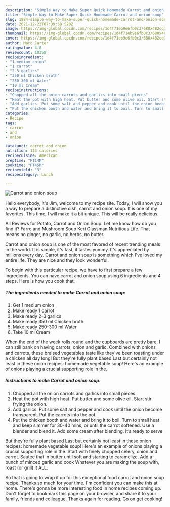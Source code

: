```yaml
---
description: "Simple Way to Make Super Quick Homemade Carrot and onion soup"
title: "Simple Way to Make Super Quick Homemade Carrot and onion soup"
slug: 1884-simple-way-to-make-super-quick-homemade-carrot-and-onion-soup
date: 2021-12-22T07:39:58.528Z
image: https://img-global.cpcdn.com/recipes/1d4f71eb9e6fb0c3/680x482cq70/carrot-and-onion-soup-recipe-main-photo.jpg
thumbnail: https://img-global.cpcdn.com/recipes/1d4f71eb9e6fb0c3/680x482cq70/carrot-and-onion-soup-recipe-main-photo.jpg
cover: https://img-global.cpcdn.com/recipes/1d4f71eb9e6fb0c3/680x482cq70/carrot-and-onion-soup-recipe-main-photo.jpg
author: Marc Carter
ratingvalue: 4.8
reviewcount: 10358
recipeingredient:
- "1 medium onion"
- "1 carrot"
- "2-3 garlics"
- "350 ml Chicken broth"
- "250-300 ml Water"
- "10 ml Cream"
recipeinstructions:
- "Chopped all the onion carrots and garlics into small pieces"
- "Heat the pot with high heat. Put butter and some olive oil. Start stir frying the onion."
- "Add garlics. Put some salt and pepper and cook until the onion become transparent. Put the carrots into the pot."
- "Put the chicken booth and water and bring it to boil. Turn to small heat and keep simmer for 30-40 mins, or until the carrot softened. Use a blender and blend it. Add some cream after blending. It’s ready to serve"
categories:
- Recipe
tags:
- carrot
- and
- onion

katakunci: carrot and onion 
nutrition: 123 calories
recipecuisine: American
preptime: "PT14M"
cooktime: "PT45M"
recipeyield: "3"
recipecategory: Lunch

---
```



![Carrot and onion soup](https://img-global.cpcdn.com/recipes/1d4f71eb9e6fb0c3/680x482cq70/carrot-and-onion-soup-recipe-main-photo.jpg)

Hello everybody, it's Jim, welcome to my recipe site. Today, I will show you a way to prepare a distinctive dish, carrot and onion soup. It is one of my favorites. This time, I will make it a bit unique. This will be really delicious.

All Reviews for Potato, Carrot and Onion Soup. Let me know how do you find it? Farro and Mushroom Soup Keri Glassman Nutritious Life. That means no ginger, no garlic, no herbs, no butter.

Carrot and onion soup is one of the most favored of recent trending meals in the world. It is simple, it's fast, it tastes yummy. It's appreciated by millions every day. Carrot and onion soup is something which I've loved my entire life. They are nice and they look wonderful.


To begin with this particular recipe, we have to first prepare a few ingredients. You can have carrot and onion soup using 6 ingredients and 4 steps. Here is how you cook that.

<!--inarticleads1-->

##### The ingredients needed to make Carrot and onion soup:

1. Get 1 medium onion
1. Make ready 1 carrot
1. Make ready 2-3 garlics
1. Make ready 350 ml Chicken broth
1. Make ready 250-300 ml Water
1. Take 10 ml Cream


When the end of the week rolls round and the cupboards are pretty bare, I can still bank on having carrots, onion and garlic. Combined with onions and carrots, these braised vegetables taste like they've been roasting under a chicken all day long! But they're fully plant based Last but certainly not least in these onion recipes: homemade vegetable soup! Here's an example of onions playing a crucial supporting role in the. 

<!--inarticleads2-->

##### Instructions to make Carrot and onion soup:

1. Chopped all the onion carrots and garlics into small pieces
1. Heat the pot with high heat. Put butter and some olive oil. Start stir frying the onion.
1. Add garlics. Put some salt and pepper and cook until the onion become transparent. Put the carrots into the pot.
1. Put the chicken booth and water and bring it to boil. Turn to small heat and keep simmer for 30-40 mins, or until the carrot softened. Use a blender and blend it. Add some cream after blending. It’s ready to serve


But they're fully plant based Last but certainly not least in these onion recipes: homemade vegetable soup! Here's an example of onions playing a crucial supporting role in the. Start with finely chopped celery, onion and carrot. Sautee that in butter until soft and starting to caramelize. Add a bunch of minced garlic and cook Whatever you are making the soup with, roast (or grill) it ALL. 

So that is going to wrap it up for this exceptional food carrot and onion soup recipe. Thanks so much for your time. I'm confident you can make this at home. There's gonna be more interesting food in home recipes coming up. Don't forget to bookmark this page on your browser, and share it to your family, friends and colleague. Thanks again for reading. Go on get cooking!
